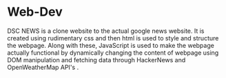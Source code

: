# Web-Dev

DSC NEWS is a clone website to the actual google news website.
It is created using rudimentary css and then html is used to style and structure the webpage.
Along with these, JavaScript is used to make the webpage actually functional by dynamically changing the content of webpage using DOM manipulation and fetching data through HackerNews and OpenWeatherMap API's .
